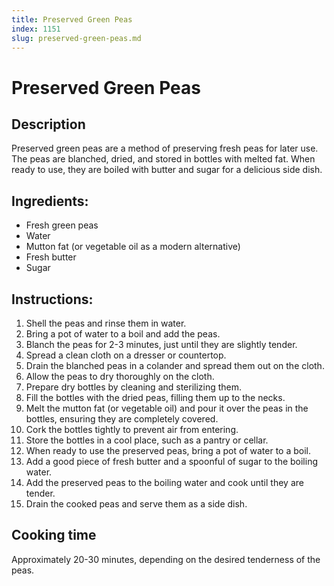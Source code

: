 ```yaml
---
title: Preserved Green Peas
index: 1151
slug: preserved-green-peas.md
---
```


# Preserved Green Peas

## Description
Preserved green peas are a method of preserving fresh peas for later use. The peas are blanched, dried, and stored in bottles with melted fat. When ready to use, they are boiled with butter and sugar for a delicious side dish.

## Ingredients:
- Fresh green peas
- Water
- Mutton fat (or vegetable oil as a modern alternative)
- Fresh butter
- Sugar

## Instructions:
1. Shell the peas and rinse them in water.
2. Bring a pot of water to a boil and add the peas.
3. Blanch the peas for 2-3 minutes, just until they are slightly tender.
4. Spread a clean cloth on a dresser or countertop.
5. Drain the blanched peas in a colander and spread them out on the cloth.
6. Allow the peas to dry thoroughly on the cloth.
7. Prepare dry bottles by cleaning and sterilizing them.
8. Fill the bottles with the dried peas, filling them up to the necks.
9. Melt the mutton fat (or vegetable oil) and pour it over the peas in the bottles, ensuring they are completely covered.
10. Cork the bottles tightly to prevent air from entering.
11. Store the bottles in a cool place, such as a pantry or cellar.
12. When ready to use the preserved peas, bring a pot of water to a boil.
13. Add a good piece of fresh butter and a spoonful of sugar to the boiling water.
14. Add the preserved peas to the boiling water and cook until they are tender.
15. Drain the cooked peas and serve them as a side dish.

## Cooking time
Approximately 20-30 minutes, depending on the desired tenderness of the peas.